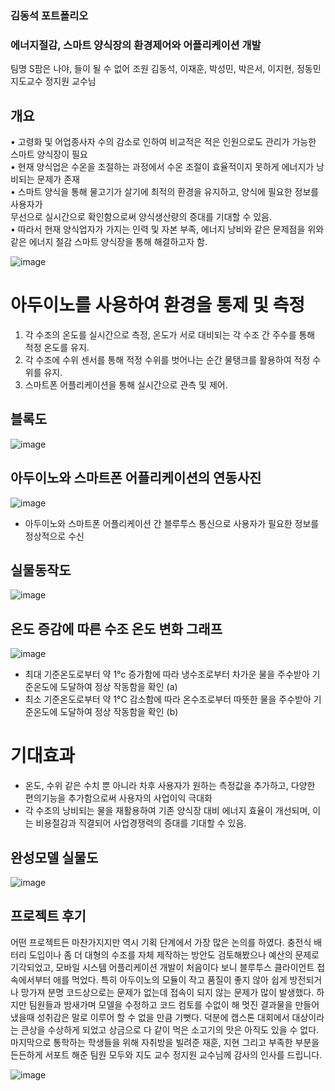 ### 김동석 포트폴리오

### 에너지절감, 스마트 양식장의 환경제어와 어플리케이션 개발

팀명 S팜은 나야, 들이 될 수 없어
조원 김동석, 이재훈, 박성민, 박은서, 이지현, 정동민
지도교수 정지원 교수님

## 개요

• 고령화 및 어업종사자 수의 감소로 인하여 비교적은 적은 인원으로도 관리가 가능한 스마트 양식장이 필요
<br/>
• 현재 양식업은 수온을 조절하는 과정에서 수온 조절이 효율적이지
못하게 에너지가 낭비되는 문제가 존재
<br/>
• 스마트 양식을 통해 물고기가 살기에 최적의 환경을 유지하고, 양식에 필요한 정보를 사용자가  <br/>  무선으로 실시간으로 확인함으로써 양식생산량의 증대를 기대할 수 있음.
<br/>
• 따라서 현재 양식업자가 가지는 인력 및 자본 부족, 에너지 낭비와 같은 문제점을 위와 같은 에너지 절감 스마트 양식장을 통해 해결하고자 함.
<br/>

![image](https://github.com/user-attachments/assets/58d0e1a1-8316-49ad-82ba-a9ef5ed1745e)

# 아두이노를 사용하여 환경을 통제 및 측정

1. 각 수조의 온도를 실시간으로 측정, 온도가 서로 대비되는 각 수조 간 주수를 통해 적정 온도를 유지.
2. 각 수조에 수위 센서를 통해 적정 수위를 벗어나는 순간 물탱크를 활용하여 적정 수위를 유지.
3. 스마트폰 어플리케이션을 통해 실시간으로 관측 및 제어.

## 블록도

![image](https://github.com/user-attachments/assets/140403c4-7f5a-40a6-a91b-9a02f1c48024)


## 아두이노와 스마트폰 어플리케이션의 연동사진
![image](https://github.com/user-attachments/assets/cc4e903d-2b7e-4989-9511-481ddf1075a5)

- 아두이노와 스마트폰 어플리케이션 간 블루투스 통신으로 사용자가 필요한 정보를 정상적으로 수신

## 실물동작도
  
![image](https://github.com/user-attachments/assets/60c7bdfe-8443-4a11-b9d7-9e8cb92ff9cf)


## 온도 증감에 따른 수조 온도 변화 그래프

![image](https://github.com/user-attachments/assets/c0cc8cf6-2d28-40d2-9818-2476815a0e3c)

- 최대 기준온도로부터 약 1°c 증가함에 따라 냉수조로부터 차가운 물을 주수받아 기준온도에 도달하여 정상 작동함을 확인 (a)
- 최소 기준온도로부터 약 1°C 감소함에 따라 온수조로부터 따뜻한 물을 주수받아 기준온도에 도달하여 정상 작동함을 확인 (b)

# 기대효과


- 온도, 수위 같은 수치 뿐 아니라 차후 사용자가 원하는 측정값을 추가하고, 다양한 편의기능을 추가함으로써 사용자의 사업이익 극대화
- 각 수조의 낭비되는 물을 재활용하여 기존 양식장 대비 에너지 효율이 개선되며, 이는 비용절감과 직결되어 사업경쟁력의 증대를 기대할 수 있음.

## 완성모델 실물도

![image](https://github.com/user-attachments/assets/f44045f1-1f7f-4486-b8bd-34c0580c155a)


## 프로젝트 후기
어떤 프로젝트든 마찬가지지만 역시 기획 단계에서 가장 많은 논의를 하였다. 충전식 배터리 도입이나 좀 더 대형의 수조를 자체 제작하는 방안도 검토해봤으나 예산의 문제로 기각되었고, 모바일 시스템 어플리케이션 개발이 처음이다 보니 블루투스 클라이언트 접속에서부터 애를 먹었다. 특히 아두이노의 모듈이 작고 품질이 좋지 않아 쉽게 방전되거나 망가져 분명 코드상으로는 문제가 없는데 접속이 되지 않는 문제가 많이 발생했다. 하지만 팀원들과 밤새가며 모델을 수정하고 코드 컴토를 수없이 해 멋진 결과물을 만들어 냈을때 성취감은 말로 이루어 할 수 없을 만큼 기뻣다. 덕분에 캡스톤 대회에서 대상이라는 큰상을 수상하게 되었고 상금으로 다 같이 먹은 소고기의 맛은 아직도 있을 수 없다. 마지막으로 통학하는 학생들을 위해 자취방을 빌려준 재훈, 지현 그리고 부족한 부분을 든든하게 서포트 해준 팀원 모두와 지도 교수 정지원 교수님께 감사의 인사를 드립니다.

![image](https://github.com/user-attachments/assets/c77105d9-ee92-46aa-9e2b-86ab7d0c97b3)




